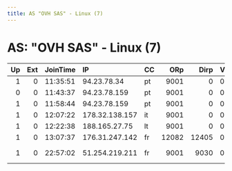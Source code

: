```yaml
---
title: AS "OVH SAS" - Linux (7)
---
```


# AS: "OVH SAS" - Linux (7)

|   Up |   Ext | JoinTime   | IP             | CC   |   ORp |   Dirp | Version   | Contact                      | Nickname          |   eFamMembers |
|-----:|------:|:-----------|:---------------|:-----|------:|-------:|:----------|:-----------------------------|:------------------|--------------:|
|    1 |     0 | 11:35:51   | 94.23.78.34    | pt   |  9001 |      0 | 0.3.0.9   | None                         | huzzle            |             1 |
|    0 |     0 | 11:43:37   | 94.23.78.159   | pt   |  9001 |      0 | 0.3.0.9   | None                         | panshi            |             1 |
|    1 |     0 | 11:58:44   | 94.23.78.159   | pt   |  9001 |      0 | 0.3.0.9   | None                         | panshi            |             1 |
|    1 |     0 | 12:07:22   | 178.32.138.157 | it   |  9001 |      0 | 0.3.0.9   | None                         | minion            |             1 |
|    1 |     0 | 12:22:38   | 188.165.27.75  | lt   |  9001 |      0 | 0.3.0.9   | None                         | m0wgl33           |             1 |
|    1 |     0 | 13:07:37   | 176.31.247.142 | fr   | 12082 |  12405 | 0.2.9.12  | None                         | Unnamed           |             1 |
|    1 |     0 | 22:57:02   | 51.254.219.211 | fr   |  9001 |   9030 | 0.2.9.12  | AliceMiddleRelay3 &lt;alice. | AliceMiddleRelay3 |             2 |
